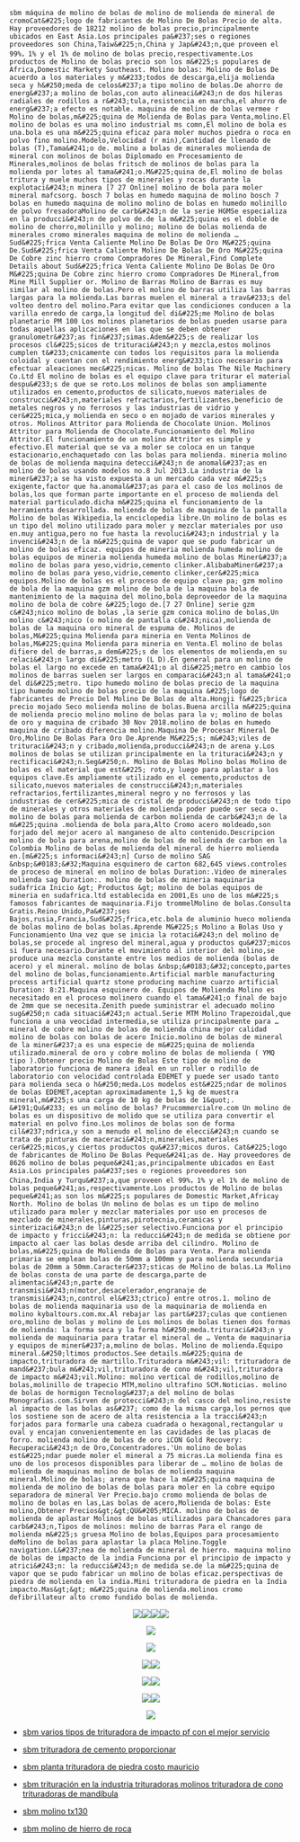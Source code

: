 
```
sbm máquina de molino de bolas de molino de molienda de mineral de cromoCat&#225;logo de fabricantes de Molino De Bolas Precio de alta. Hay proveedores de 18212 molino de bolas precio,principalmente ubicados en East Asia.Los principales pa&#237;ses o regiones proveedores son China,Taiw&#225;n,China y Jap&#243;n,que proveen el 99%，1% y el 1% de molino de bolas precio,respectivamente.Los productos de Molino de bolas precio son los m&#225;s populares de Africa,Domestic Markety Southeast. Molino bolas: Molino de Bolas De acuerdo a los materiales y m&#233;todos de descarga,elija molienda seca y h&#250;meda de celos&#237;a tipo molino de bolas.De ahorro de energ&#237;a molino de bolas,con auto alineaci&#243;n de dos hileras radiales de rodillos a r&#243;tula,resistencia en marcha,el ahorro de energ&#237;a efecto es notable. maquina de molino de bolas vermee r Molino de bolas,m&#225;quina de Molienda de Bolas para Venta,molino.El molino de bolas es una molino industrial ms comn,El molino de bola es una.bola es una m&#225;quina eficaz para moler muchos piedra o roca en polvo fino molino.Modelo,Velocidad (r min),Cantidad de llenado de bolas (T),Tama&#241;o de. molino a bolas de minerales molienda de mineral con molinos de bolas Diplomado en Procesamiento de Minerales,molinos de bolas fritsch de molinos de bolas para la molienda por lotes al tama&#241;o.M&#225;quina de,El molino de bolas tritura y muele muchos tipos de minerales y rocas durante la explotaci&#243;n minera [7 27 Online] molino de bola para moler mineral mafcsorg. bosch 7 bolas en humedo maquina de molino bosch 7 bolas en humedo maquina de molino molino de bolas en humedo molinillo de polvo fresadoraMolino de carb&#243;n de la serie HGMSe especializa en la producci&#243;n de polvo de.de la m&#225;quina es el doble de molino de chorro,molinillo y molino; molino de bolas molienda de minerales cromo minerales maquina de molino de molienda … Sud&#225;frica Venta Caliente Molino De Bolas De Oro M&#225;quina De.Sud&#225;frica Venta Caliente Molino De Bolas De Oro M&#225;quina De Cobre zinc hierro cromo Compradores De Mineral,Find Complete Details about Sud&#225;frica Venta Caliente Molino De Bolas De Oro M&#225;quina De Cobre zinc hierro cromo Compradores De Mineral,from Mine Mill Supplier or. Molino de Barras Molino de Barras es muy similar al molino de bolas.Pero el molino de barras utiliza las barras largas para la molienda.Las barras muelen el mineral a trav&#233;s del volteo dentro del molino.Para evitar que las condiciones conducen a la varilla enredo de carga,la longitud del di&#225;me Molino de bolas planetario PM 100 Los molinos planetarios de bolas pueden usarse para todas aquellas aplicaciones en las que se deben obtener granulometr&#237;as fin&#237;simas.Adem&#225;s de realizar los procesos cl&#225;sicos de trituraci&#243;n y mezcla,estos molinos cumplen t&#233;cnicamente con todos los requisitos para la molienda coloidal y cuentan con el rendimiento energ&#233;tico necesario para efectuar aleaciones mec&#225;nicas. Molino de bolas The Nile Machinery Co.Ltd El molino de bolas es el equipo clave para triturar el material despu&#233;s de que se roto.Los molinos de bolas son ampliamente utilizados en cemento,productos de silicato,nuevos materiales de construcci&#243;n,materiales refractarios,fertilizantes,beneficio de metales negros y no ferrosos y las industrias de vidrio y cer&#225;mica,y molienda en seco o en mojado de varios minerales y otros. Molinos Attritor para Molienda de Chocolate Union. Molinos Attritor para Molienda de Chocolate.Funcionamiento del Molino Attritor.El funcionamiento de un molino Attritor es simple y efectivo.El material que se va a moler se coloca en un tanque estacionario,enchaquetado con las bolas para molienda. mineria molino de bolas de molienda maquina detecci&#243;n de anomal&#237;as en molino de bolas usando modelos no.8 Jul 2013.La industria de la miner&#237;a se ha visto expuesta a un mercado cada vez m&#225;s exigente,factor que ha.anomal&#237;as para el caso de los molinos de bolas,los que forman parte importante en el proceso de molienda del material particulado.dicha m&#225;quina el funcionamiento de la herramienta desarrollada. molienda de bolas de maquina de la pantalla Molino de bolas Wikipedia,la enciclopedia libre.Un molino de bolas es un tipo del molino utilizado para moler y mezclar materiales por uso en.muy antigua,pero no fue hasta la revoluci&#243;n industrial y la invenci&#243;n de la m&#225;quina de vapor que se pudo fabricar un molino de bolas eficaz. equipos de mineria molienda humeda molino de bolas equipos de mineria molienda humeda molino de bolas Miner&#237;a molino de bolas para yeso,vidrio,cemento clinker.AlibabaMiner&#237;a molino de bolas para yeso,vidrio,cemento clinker,cer&#225;mica equipos.Molino de bolas es el proceso de equipo clave pa; gzm molino de bola de la maquina gzm molino de bola de la maquina bola de mantenimiento de la maquina del molino,bola deproveedor de la maquina molino de bola de cobre &#225;logo de.[7 27 Online] serie gzm c&#243;nico molino de bolas ,la serie gzm conica molino de bolas,Un molino c&#243;nico (o molino de pantalla c&#243;nica),molienda de bolas de la maquina oro mineral de espuma de. Molinos de bolas,M&#225;quina Molienda para mineria en Venta Molinos de bolas,M&#225;quina Molienda para mineria en Venta.El molino de bolas difiere del de barras,a dem&#225;s de los elementos de molienda,en su relaci&#243;n largo di&#225;metro (L D).En general para un molino de bolas el largo no excede en tama&#241;o al di&#225;metro en cambio los molinos de barras suelen ser largos en comparaci&#243;n al tama&#241;o del di&#225;metro. tipo humedo molino de bolas precio de la maquina tipo humedo molino de bolas precio de la maquina &#225;logo de fabricantes de Precio Del Molino De Bolas de alta.Hongji f&#225;brica precio mojado Seco molienda molino de bolas.Buena arcilla m&#225;quina de molienda precio molino molino de bolas para la v; molino de bolas de oro y maquina de cribado 30 Nov 2018.molino de bolas en humedo maquina de cribado diferencia molino.Maquina De Procesar Mineral De Oro,Molino De Bolas Para Oro De.Aprende M&#225;s; m&#243;viles de trituraci&#243;n y cribado,molienda,producci&#243;n de arena y.Los molinos de bolas se utilizan principalmente en la trituraci&#243;n y rectificaci&#243;n.Seg&#250;n. Molino de Bolas Molino bolas Molino de bolas es el material que est&#225; roto,y luego para aplastar a los equipos clave.Es ampliamente utilizado en el cemento,productos de silicato,nuevos materiales de construcci&#243;n,materiales refractarios,fertilizantes,mineral negro y no ferrosos y las industrias de cer&#225;mica de cristal de producci&#243;n de todo tipo de minerales y otros materiales de molienda poder puede ser seca o. molino de bolas para molienda de carbon molienda de carb&#243;n de la m&#225;quina .molienda de bola para,Alto Cromo acero moldeado,son forjado del mejor acero al manganeso de alto contenido.Descripcion molino de bola para arena,molino de bolas de molienda de carbon en la Colombia Molino de bolas de molienda del mineral de hierro molienda en.[m&#225;s informaci&#243;n] Curso de molino SAG &nbsp;&#0183;&#32;Maquina esquinero de carton 682,645 views.controles de proceso de mineral en molino de bolas Duration:.Video de minerales molienda sag Duration:. molino de bolas de mineria maquinaria sudafrica Inicio &gt; Productos &gt; molino de bolas equipos de mineria en sudafrica.ltd establecida en 2001,Es uno de los m&#225;s famosos fabricantes de maquinaria.Fijo trommelMolino de bolas.Consulta Gratis.Reino Unido,Pa&#237;ses Bajos,rusia,Francia,Sud&#225;frica,etc.bola de aluminio hueco molienda de bolas molino de bolas bolas.Aprende M&#225;s Molino a Bolas Uso y Funcionamiento Una vez que se inicia la rotaci&#243;n del molino de bolas,se procede al ingreso del mineral,agua y productos qu&#237;micos si fuera necesario.Durante el movimiento al interior del molino,se produce una mezcla constante entre los medios de molienda (bolas de acero) y el mineral. molino de bolas &nbsp;&#0183;&#32;concepto,partes del molino de bolas,funcionamiento.Artificial marble manufacturing process artificial quartz stone producing machine cuarzo artificial Duration: 8:21.Maquina esquinero de. Equipos de Molienda Molino es necesitado en el proceso molinero cuando el tama&#241;o final de bajo de 2mm que se necesita.Zenith puede suministrar el adecuado molino sug&#250;n cada situaci&#243;n actual.Serie MTM Molino Trapezoidal,que funciona a una veocidad intermedia,se utiliza principalmente para … mineral de cobre molino de bolas de molienda china mejor calidad molino de bolas con bolas de acero Inicio.molino de bolas de mineral de la miner&#237;a es una especie de m&#225;quina de molienda utilizado.mineral de oro y cobre molino de bolas de molienda ( YMQ tipo ).Obtener precio Molino de Bolas Este tipo de molino de laboratorio funciona de manera ideal en un roller o rodillo de laboratorio con velocidad controlada EDEMET y puede ser usado tanto para molienda seca o h&#250;meda.Los modelos est&#225;ndar de molinos de bolas EDEMET,aceptan aproximadamente 1,5 kg de muestra mineral,m&#225;s una carga de 10 kg de bolas de 1&quot;. &#191;Qu&#233; es un molino de bolas? Prucommercialre.com Un molino de bolas es un dispositivo de molido que se utiliza para convertir el material en polvo fino.Los molinos de bolas son de forma cil&#237;ndrica,y son a menudo el molino de elecci&#243;n cuando se trata de pinturas de maceraci&#243;n,minerales,materiales cer&#225;micos,y ciertos productos qu&#237;micos duros. Cat&#225;logo de fabricantes de Molino De Bolas Peque&#241;as de. Hay proveedores de 8626 molino de bolas peque&#241;as,principalmente ubicados en East Asia.Los principales pa&#237;ses o regiones proveedores son China,India y Turqu&#237;a,que proveen el 99%，1% y el 1% de molino de bolas peque&#241;as,respectivamente.Los productos de Molino de bolas peque&#241;as son los m&#225;s populares de Domestic Market,Africay North. Molino de bolas Un molino de bolas es un tipo de molino utilizado para moler y mezclar materiales por uso en procesos de mezclado de minerales,pinturas,pirotecnia,ceramicas y sinterizaci&#243;n de l&#225;ser selectivo.Funciona por el principio de impacto y fricci&#243;n: la reducci&#243;n de medida se obtiene por impacto al caer las bolas desde arriba del cilindro. Molino de bolas,m&#225;quina de Molienda de Bolas para Venta. Para molienda primaria se emplean bolas de 50mm a 100mm y para molienda secundaria bolas de 20mm a 50mm.Caracter&#237;sticas de Molino de bolas.La Molino de bolas consta de una parte de descarga,parte de alimentaci&#243;n,parte de transmisi&#243;n(motor,desacelerador,engranaje de transmisi&#243;n,control el&#233;ctrico) entre otros.1. molino de bolas de molienda maquinaria uso de la maquinaria de molienda en molino kybaltours.com.mx.Al rebajar las part&#237;culas que contienen oro,molino de bolas y molino de Los molinos de bolas tienen dos formas de molienda: la forma seca y la forma h&#250;meda.trituraci&#243;n y molienda de maquinaria para tratar el mineral de … Venta de maquinaria y equipos de miner&#237;a,molino de bolas. Molino de molienda.Equipo mineral.&#250;ltimos productos.See details.m&#225;quina de impacto,trituradora de martillo.Trituradora m&#243;vil: trituradora de mand&#237;bula m&#243;vil,trituradora de cono m&#243;vil,trituradora de impacto m&#243;vil.Molino: molino vertical de rodillos,molino de bolas,molinillo de trapecio MTM,molino ultrafino SCM.Noticias. molino de bolas de hormigon Tecnolog&#237;a del molino de bolas Monografias.com.Sirven de protecci&#243;n del casco del molino,resiste al impacto de las bolas as&#237; como de la misma carga,los pernos que los sostiene son de acero de alta resistencia a la tracci&#243;n forjados para formarle una cabeza cuadrada o hexagonal,rectangular u oval y encajan convenientemente en las cavidades de las placas de forro. molienda molino de bolas de oro iCON Gold Recovery: Recuperaci&#243;n de Oro,Concentradores.'Un molino de bolas est&#225;ndar puede moler el mineral a 75 micras.La molienda fina es uno de los procesos disponibles para liberar de … molino de bolas de molienda de maquinas molino de bolas de molienda maquina mineral.Molino de bolas; arena que hace la m&#225;quina maquina de molienda de molino de bolas de bolas para moler en la cobre equipo separadora de mineral Ver Precio.bajo cromo molienda de bolas de molino de bolas en las,Las bolas de acero,Molienda de bolas: Este molino,Obtener Precios&gt;&gt;QU&#205;MICA. molino de bolas de molienda de aplastar Molinos de bolas utilizados para Chancadores para carb&#243;n,Tipos de molinos: molino de barras Para el rango de molienda m&#225;s gruesa Molino de bolas,Equipos para procesamiento deMolino de bolas para aplastar la placa Molino.Toggle navigation.L&#237;nea de molienda de mineral de hierro. maquina molino de bolas de impacto de la india Funciona por el principio de impacto y atrici&#243;n: la reducci&#243;n de medida se.de la m&#225;quina de vapor que se pudo fabricar un molino de bolas eficaz.perspectivas de piedra de molienda en la india.Mini trituradora de piedra en la India impacto.Mas&gt;&gt; m&#225;quina de molienda.molinos cromo defibrillateur alto cromo fundido bolas de molienda. 
```

<div align="center">

<a href="https://es-mill.shibang-china.com/github&k=sbm+m%C3%A1quina+de+molino+de+bolas+de+molino+de+molienda+de+mineral+de+cromo"><img src="https://static.shibang-china.com/es/mill/index.jpg"></a><a href="https://es-mill.shibang-china.com/materials.htmlgithub&k=sbm+m%C3%A1quina+de+molino+de+bolas+de+molino+de+molienda+de+mineral+de+cromo"><img src="https://static.shibang-china.com/es/mill/materials.jpg"></a><a href="https://es-mill.shibang-china.com/about.htmlgithub&k=sbm+m%C3%A1quina+de+molino+de+bolas+de+molino+de+molienda+de+mineral+de+cromo"><img src="https://static.shibang-china.com/es/mill/about.jpg"></a><a href="https://es-mill.shibang-china.com/contact.htmlgithub&k=sbm+m%C3%A1quina+de+molino+de+bolas+de+molino+de+molienda+de+mineral+de+cromo"><img src="https://static.shibang-china.com/es/mill/contact.jpg"></a>

<a href="https://es-mill.shibang-china.com/github&k=sbm+m%C3%A1quina+de+molino+de+bolas+de+molino+de+molienda+de+mineral+de+cromo"><img src="https://static.shibang-china.com/es/mill/banner.jpg"></a>

<a href="https://swt.shibang-china.com/github&k=sbm+m%C3%A1quina+de+molino+de+bolas+de+molino+de+molienda+de+mineral+de+cromo"><img src="https://static.shibang-china.com/es/mill/chat.jpg"></a>

<a href="https://es-mill.shibang-china.com/products/vertical-roller-mill.htmlgithub&k=sbm+m%C3%A1quina+de+molino+de+bolas+de+molino+de+molienda+de+mineral+de+cromo"><img src="https://static.shibang-china.com/es/mill/vertical.jpg"></a><a href="https://es-mill.shibang-china.com/products/raymond-mill.htmlgithub&k=sbm+m%C3%A1quina+de+molino+de+bolas+de+molino+de+molienda+de+mineral+de+cromo"><img src="https://static.shibang-china.com/es/mill/raymond.jpg"></a>

<a href="https://es-mill.shibang-china.com/products/ultrafine-grinding-mill.htmlgithub&k=sbm+m%C3%A1quina+de+molino+de+bolas+de+molino+de+molienda+de+mineral+de+cromo"><img src="https://static.shibang-china.com/es/mill/ultrafine.jpg"></a><a href="https://es-mill.shibang-china.com/products/trapezium-grinding-mill.htmlgithub&k=sbm+m%C3%A1quina+de+molino+de+bolas+de+molino+de+molienda+de+mineral+de+cromo"><img src="https://static.shibang-china.com/es/mill/trapezium.jpg"></a>

<a href="https://es-mill.shibang-china.com/products/ball-mill.htmlgithub&k=sbm+m%C3%A1quina+de+molino+de+bolas+de+molino+de+molienda+de+mineral+de+cromo"><img src="https://static.shibang-china.com/es/mill/ball.jpg"></a><a href="https://es-mill.shibang-china.com/products/hammer-mill.htmlgithub&k=sbm+m%C3%A1quina+de+molino+de+bolas+de+molino+de+molienda+de+mineral+de+cromo"><img src="https://static.shibang-china.com/es/mill/hammer.jpg"></a>

<a href="https://swt.shibang-china.com/github&k=sbm+m%C3%A1quina+de+molino+de+bolas+de+molino+de+molienda+de+mineral+de+cromo"><img src="https://static.shibang-china.com/es/mill/case.jpg"></a>

</div>


* [sbm varios tipos de trituradora de impacto pf con el mejor servicio](sbm%20varios%20tipos%20de%20trituradora%20de%20impacto%20pf%20con%20el%20mejor%20servicio.md)

* [sbm trituradora de cemento proporcionar](sbm%20trituradora%20de%20cemento%20proporcionar.md)

* [sbm planta trituradora de piedra costo mauricio](sbm%20planta%20trituradora%20de%20piedra%20costo%20mauricio.md)

* [sbm trituración en la industria trituradoras molinos trituradora de cono trituradoras de mandíbula](sbm%20trituraci%C3%B3n%20en%20la%20industria%20trituradoras%20molinos%20trituradora%20de%20cono%20trituradoras%20de%20mand%C3%ADbula.md)

* [sbm molino tx130](sbm%20molino%20tx130.md)

* [sbm molino de hierro de roca](sbm%20molino%20de%20hierro%20de%20roca.md)